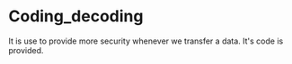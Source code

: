 # Coding_decoding 
It is use to provide more security whenever we transfer a data.
It's code is provided.
